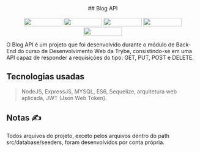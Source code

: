 
<div align="center">
## Blog API
</div>

<br />

<div align="center">
	<img width="100px" height="22px" src="https://img.shields.io/badge/Node.js-43853D?style=for-the-badge&logo=node.js&logoColor=white" />
	<img width="100px" height="22px" src="https://img.shields.io/badge/JavaScript-323330?style=for-the-badge&logo=javascript&logoColor=F7DF1E
	" />
	<img width="100px" height="22px" src="https://img.shields.io/badge/Express.js-404D59?style=for-the-badge" />
	<img width="100px" height="22px" src="https://img.shields.io/badge/sequelize-323330?style=for-the-badge&logo=sequelize&logoColor=blue
	" />
	<img width="100px" height="22px" src="https://img.shields.io/badge/MySQL-00000F?style=for-the-badge&logo=mysql&logoColor=white
	" />
</div>


O Blog API é um projeto que foi desenvolvido durante o módulo de Back-End do curso de Desenvolvimento Web da Trybe,
consistindo-se em uma API capaz de responder a requisições do tipo: GET, PUT, POST e DELETE.

## Tecnologias usadas
> NodeJS, ExpressJS, MYSQL, ES6, Sequelize, arquitetura web aplicada, JWT (Json Web Token).

## Notas ✍️
Todos arquivos do projeto, exceto pelos arquivos dentro do path src/database/seeders, foram desenvolvidos por conta própria.
